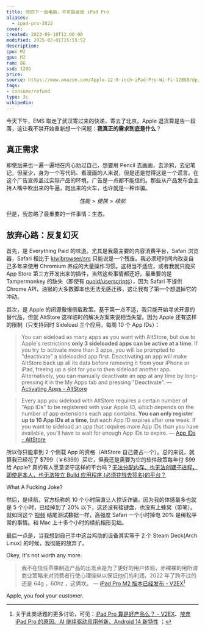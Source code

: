 ```yaml
---
title: 你的下一台电脑，不可能会是 iPad Pro
aliases:
  - ipad-pro-2022
cover: 
created: 2023-09-18T12:00:00
modified: 2025-02-01T15:55:52
description: 
cpu: M2
gpu: M2
ram: 8G
ssd: 128G
price: 
source: https://www.amazon.com/Apple-12-9-inch-iPad-Pro-Wi-Fi-128GB/dp/B0BJLD4SWD
tags: 
- consume/refund
type: 3c
wikipedia:
---
```


今天下午，EMS 取走了武汉寄过来的快递，寄去了北京。Apple 退货算是告一段落，这让我不禁开始重新想一个问题：**我真正的需求到底是什么**？

## 真正需求

即使后来也一遍一遍地在内心劝过自己，想要用 Pencil 去画画，去涂鸦，去记笔记，但至少，身为一个写代码、看漫画的人来说，但是还是觉得这是一个谎言。在这个广告宣传盖过实际产品的环境，广告是一点都不能信的。那些从产品发布会主持人嘴中吹出来的牛逼，跑出来的火车，也许就是一种诈骗。

$$性能 > 便携 > 续航$$

但是，我忽略了最重要的一件事情：生态。

## 放弃心路：反复幻灭

首先，是 Everything Paid 的味道。尤其是我最主要的内容消费平台，Safari 浏览器，Safari 相比于 [kiwibrowser/src](https://github.com/kiwibrowser/src) 只能说是一个残废。我必须短时间内改变自己多年来使用 Chromium 养成的大量操作习惯。这相当不适应，或者我就只能买 App Store 第三方开发出来的插件，当然这些事情都还好。最重要的是 Tampermonkey 的缺失（即使有 [quoid/userscripts](https://github.com/quoid/userscripts)），因为 Safari 不提供 Chrome API，油猴的大多数脚本也无法无感迁移，这让我有了第一个想退掉它的冲动。

其次，是 Apple 的闭源傲慢侧载政策。基于第一点不适，我只能开始寻求开源的替代品，但就 AltStore 这样临时的解决方案来说相当失望。因为 Apple 还有这样的限制（只支持同时 Sideload 三个应用，每周 10 个 App IDs）：

> You can sideload as many apps as you want with AltStore, but due to Apple's restrictions **only 3 sideloaded apps can be active at a time**. If you try to activate more than 3 apps, you will be prompted to "deactivate" a sideloaded app first. Deactivating an app will make AltStore back up all its data before removing it from your iPhone or iPad, freeing up a slot for you to then sideload another app. Alternatively, you can manually deactivate an app at any time by long-pressing it in the My Apps tab and pressing "Deactivate".
— [Activating Apps - AltStore](https://faq.altstore.io/how-to-use-altstore/activating-apps)

> Every app you sideload with AltStore requires a certain number of "App IDs" to be registered with your Apple ID, which depends on the number of app extensions each app contains. **You can only register up to 10 App IDs at a time**, but each App ID expires after one week. If you want to sideload an app that requires more App IDs than you have available, you'll have to wait for enough App IDs to expire.
— [App IDs - AltStore](https://faq.altstore.io/how-to-use-altstore/app-ids)

所以你只能拿到 2 个侧载 App 的资格（AltStore 自己要占一个）。总的来说，就算我已经花了 $799（￥6399）买它，但我还是需要为它的软件政策每年付 $99 给 Apple? 真的有人愿意坚守这样的平台吗？[无法分配内存、也无法创建子进程，即使是本人，也无法独立 Build 应用程序 (必须花钱去签名)的平台？](https://developer.apple.com/forums/thread/128859)

What A Fucking Joke?

然后，是续航，官方标称的 10 个小时简直让人控诉诈骗。因为我的体感最多也就是 5 个小时，已经掉到了 20% 以下，这还没有接键盘，也没有上蜂窝（带笔）。就如同这个 [视频](https://www.youtube.com/watch?v=VtYL0Ye1vP8) 结尾测试数据一样，高强度 Safari 一个小时掉电 20% 是稀松平常的事情。和 Mac 上十多个小时的续航相形见绌。

最后一点是，当我想到自己手中这台鸡肋的设备其实等于 2 个 Steam Deck(Arch Linux) 的时候，我彻底的放弃了。

Okey, It's not worth any more.

> 我不在信任苹果制造产品的出发点是为了更好的用户体验，赤裸裸的用所谓商业策略来对消费者行使心理操纵以保证他们的利润。2022 年了跨不过的还是 64g ，60hz ，这俩坎。
— [iPad Pro M2 版本已经发布 - V2EX](https://www.v2ex.com/t/887936)[^1]

Apple, you fool your customer.

[^1]: 关于此类话题的更多讨论，可见：[iPad Pro 算是好产品么？ - V2EX](https://v2ex.com/t/954360)、[放弃 iPad Pro 的原因、AI 继续驱动应用创新、Android 14 新特性](https://iois.me/archives/15061.html) ；
